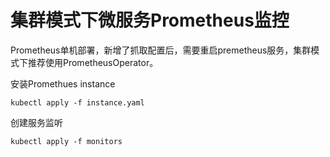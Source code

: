 # 集群模式下微服务Prometheus监控

Prometheus单机部署，新增了抓取配置后，需要重启premetheus服务，集群模式下推荐使用PrometheusOperator。

安装Promethues instance
```
kubectl apply -f instance.yaml
```

创建服务监听
```
kubectl apply -f monitors
```

